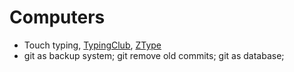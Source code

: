 # Computers
* Touch typing, [TypingClub](https://www.typingclub.com/), [ZType](http://zty.pe/)
* git as backup system; git remove old commits; git as database;
